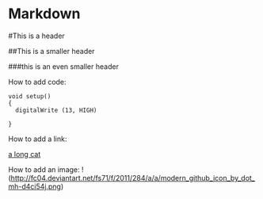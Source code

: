 Markdown
========

#This is a header

##This is a smaller header

###this is an even smaller header


How to add code:

```arduino
void setup()
{
  digitalWrite (13, HIGH)
  
}
```

How to add a link:

[a long cat](http://cache.ohinternet.com/images/5/5c/Longcat.jpg)


How to add an image:
!(http://fc04.deviantart.net/fs71/f/2011/284/a/a/modern_github_icon_by_dot_mh-d4ci54j.png)
